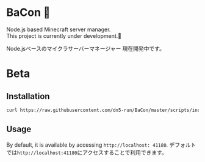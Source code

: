 # BaCon 🥓
Node.js based Minecraft server manager.  
This project is currently under development.🚧

Node.jsベースのマイクラサーバーマネージャー
現在開発中です。

# Beta
## Installation
```bash
curl https://raw.githubusercontent.com/dn5-run/BaCon/master/scripts/install.sh | bash
```

## Usage
By default, it is available by accessing `http://localhost: 41180`.
デフォルトでは`http://localhost:41180`にアクセスすることで利用できます。

